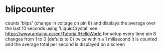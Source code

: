 # blipcounter
counts 'blips' (change in voltage on pin 8) and displays the average over the last 10 seconds using 'LiquidCrystal'
see https://www.arduino.cc/en/Tutorial/HelloWorld for setup
every time pin 8 changes from 1 to 0 (defults to 0) twice within a 1 milisecond it is counted and the average total per second is displayed on a screen
